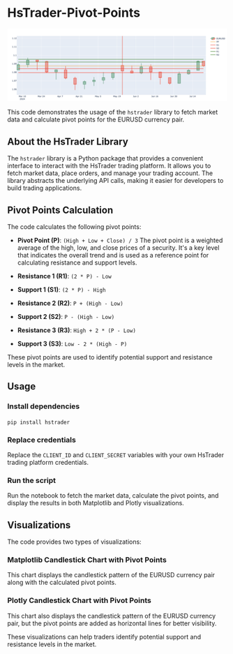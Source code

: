 # HsTrader-Pivot-Points

![Pivot points](Visualization.png)

This code demonstrates the usage of the `hstrader` library to fetch market data and calculate pivot points for the EURUSD currency pair.

## About the HsTrader Library

The `hstrader` library is a Python package that provides a convenient interface to interact with the HsTrader trading platform. It allows you to fetch market data, place orders, and manage your trading account. The library abstracts the underlying API calls, making it easier for developers to build trading applications.

## Pivot Points Calculation

The code calculates the following pivot points:

- **Pivot Point (P)**: `(High + Low + Close) / 3`
  The pivot point is a weighted average of the high, low, and close prices of a security. It's a key level that indicates the overall trend and is used as a reference point for calculating resistance and support levels.
- **Resistance 1 (R1)**: `(2 * P) - Low`

- **Support 1 (S1)**: `(2 * P) - High`
- **Resistance 2 (R2)**: `P + (High - Low)`
- **Support 2 (S2)**: `P - (High - Low)`
- **Resistance 3 (R3)**: `High + 2 * (P - Low)`
- **Support 3 (S3)**: `Low - 2 * (High - P)`

These pivot points are used to identify potential support and resistance levels in the market.

## Usage

### Install dependencies

`pip install hstrader`

### Replace credentials

Replace the `CLIENT_ID` and `CLIENT_SECRET` variables with your own HsTrader trading platform credentials.

### Run the script

Run the notebook to fetch the market data, calculate the pivot points, and display the results in both Matplotlib and Plotly visualizations.

## Visualizations

The code provides two types of visualizations:

### Matplotlib Candlestick Chart with Pivot Points

This chart displays the candlestick pattern of the EURUSD currency pair along with the calculated pivot points.

### Plotly Candlestick Chart with Pivot Points

This chart also displays the candlestick pattern of the EURUSD currency pair, but the pivot points are added as horizontal lines for better visibility.

These visualizations can help traders identify potential support and resistance levels in the market.
